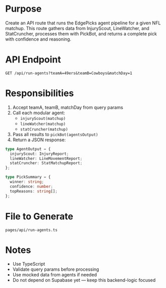 # Purpose
Create an API route that runs the EdgePicks agent pipeline for a given NFL matchup. This route gathers data from InjuryScout, LineWatcher, and StatCruncher, processes them with PickBot, and returns a complete pick with confidence and reasoning.

# API Endpoint
`GET /api/run-agents?teamA=49ers&teamB=Cowboys&matchDay=1`

# Responsibilities
1. Accept teamA, teamB, matchDay from query params
2. Call each modular agent:  
   - `injuryScout(matchup)`  
   - `lineWatcher(matchup)`  
   - `statCruncher(matchup)`  
3. Pass all results to `pickBot(agentsOutput)`  
4. Return a JSON response:

```ts
type AgentOutput = {
  injuryScout: InjuryReport;
  lineWatcher: LineMovementReport;
  statCruncher: StatMatchupReport;
};

type PickSummary = {
  winner: string;
  confidence: number;
  topReasons: string[];
};
```

# File to Generate
`pages/api/run-agents.ts`

# Notes
- Use TypeScript  
- Validate query params before processing  
- Use mocked data from agents if needed  
- Do not depend on Supabase yet — keep this backend-logic focused
